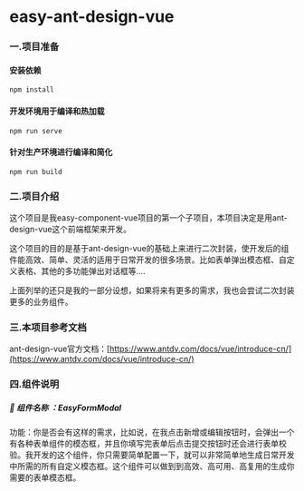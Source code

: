 # easy-ant-design-vue

### 一.项目准备

#### 安装依赖

```
npm install
```

#### 开发环境用于编译和热加载

```
npm run serve
```

#### 针对生产环境进行编译和简化

```
npm run build
```

### 二.项目介绍

这个项目是我easy-component-vue项目的第一个子项目，本项目决定是用ant-design-vue这个前端框架来开发。

这个项目的目的是基于ant-design-vue的基础上来进行二次封装，使开发后的组件能高效、简单、灵活的适用于日常开发的很多场景。比如表单弹出模态框、自定义表格、其他的多功能弹出对话框等....

上面列举的还只是我的一部分设想，如果将来有更多的需求，我也会尝试二次封装更多的业务组件。

### 三.本项目参考文档

ant-design-vue官方文档：[https://www.antdv.com/docs/vue/introduce-cn/](https://www.antdv.com/docs/vue/introduce-cn/)


### 四.组件说明

##### 🚀️ 组件名称 ：EasyFormModal

功能：你是否会有这样的需求，比如说，在我点击新增或编辑按钮时，会弹出一个有各种表单组件的模态框，并且你填写完表单后点击提交按钮时还会进行表单校验。我开发的这个组件，你只需要简单配置一下，就可以非常简单地生成日常开发中所需的所有自定义模态框。这个组件可以做到到高效、高可用、高复用的生成你需要的表单模态框。
